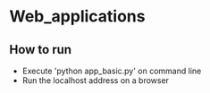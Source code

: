 # Web_applications

## How to run
* Execute 'python app_basic.py' on command line 
* Run the localhost address on a browser
